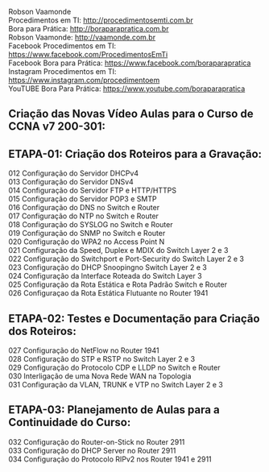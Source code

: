 Robson Vaamonde<br>
Procedimentos em TI: http://procedimentosemti.com.br<br>
Bora para Prática: http://boraparapratica.com.br<br>
Robson Vaamonde: http://vaamonde.com.br<br>
Facebook Procedimentos em TI: https://www.facebook.com/ProcedimentosEmTi<br>
Facebook Bora para Prática: https://www.facebook.com/boraparapratica<br>
Instagram Procedimentos em TI: https://www.instagram.com/procedimentoem<br>
YouTUBE Bora Para Prática: https://www.youtube.com/boraparapratica<br>

## **Criação das Novas Vídeo Aulas para o Curso de CCNA v7 200-301:**

## **ETAPA-01: Criação dos Roteiros para a Gravação:**
012 Configuração do Servidor DHCPv4<br>
013 Configuração do Servidor DNSv4<br>
014 Configuração do Servidor FTP e HTTP/HTTPS<br>
015 Configuração do Servidor POP3 e SMTP<br>
016 Configuração do DNS no Switch e Router<br>
017 Configuração do NTP no Switch e Router<br>
018 Configuração do SYSLOG no Switch e Router<br>
019 Configuração do SNMP no Switch e Router<br>
020 Configuração do WPA2 no Access Point N<br>
021 Configuração da Speed, Duplex e MDIX do Switch Layer 2 e 3<br>
022 Configuração do Switchport e Port-Security do Switch Layer 2 e 3<br>
023 Configuração do DHCP Snoopingno Switch Layer 2 e 3<br>
024 Configuração da Interface Roteada do Switch Layer 3<br>
025 Configuração da Rota Estática e Rota Padrão Switch e Router<br>
026 Configuraçao da Rota Estática Flutuante no Router 1941

## **ETAPA-02: Testes e Documentação para Criação dos Roteiros:**
027 Configuração do NetFlow no Router 1941<br>
028 Configuração do STP e RSTP no Switch Layer 2 e 3<br>
029 Configuração do Protocolo CDP e LLDP no Switch e Router<br>
030 Interligação de uma Nova Rede WAN na Topologia<br>
031 Configuração da VLAN, TRUNK e VTP no Switch Layer 2 e 3

## **ETAPA-03: Planejamento de Aulas para a Continuidade do Curso:**
032 Configuração do Router-on-Stick no Router 2911<br>
033 Configuração do DHCP Server no Router 2911<br>
034 Configuração do Protocolo RIPv2 nos Router 1941 e 2911<br>
